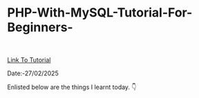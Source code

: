 # PHP-With-MySQL-Tutorial-For-Beginners-

<br>


<a href = "https://youtu.be/nP-MvFoDVZE?si=UNPkoWZ3nElIMd3d"> Link To Tutorial </a>
<br>

Date:-27/02/2025 
<br>

Enlisted below are the things I learnt today. 👇
<br>


